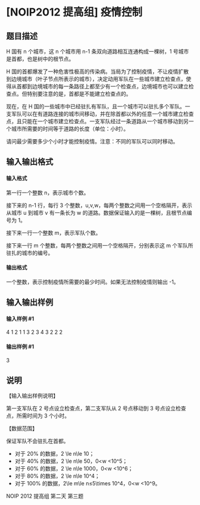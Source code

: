 
# [NOIP2012 提高组] 疫情控制
## 题目描述
H 国有 n  个城市，这 n 个城市用  n-1  条双向道路相互连通构成一棵树，1  号城市是首都，也是树中的根节点。

H 国的首都爆发了一种危害性极高的传染病。当局为了控制疫情，不让疫情扩散到边境城市（叶子节点所表示的城市），决定动用军队在一些城市建立检查点，使得从首都到边境城市的每一条路径上都至少有一个检查点，边境城市也可以建立检查点。但特别要注意的是，首都是不能建立检查点的。

现在，在 H 国的一些城市中已经驻扎有军队，且一个城市可以驻扎多个军队。一支军队可以在有道路连接的城市间移动，并在除首都以外的任意一个城市建立检查点，且只能在一个城市建立检查点。一支军队经过一条道路从一个城市移动到另一个城市所需要的时间等于道路的长度（单位：小时）。

请问最少需要多少个小时才能控制疫情。注意：不同的军队可以同时移动。

## 输入输出格式
#### 输入格式

第一行一个整数  n，表示城市个数。

接下来的 n-1 行，每行  3  个整数，u,v,w，每两个整数之间用一个空格隔开，表示从城市 u  到城市  v 有一条长为 w 的道路。数据保证输入的是一棵树，且根节点编号为 1。

接下来一行一个整数 m，表示军队个数。

接下来一行 m  个整数，每两个整数之间用一个空格隔开，分别表示这 m 个军队所驻扎的城市的编号。

#### 输出格式

一个整数，表示控制疫情所需要的最少时间。如果无法控制疫情则输出 -1。

## 输入输出样例
#### 输入样例 #1
4 
1 2 1 
1 3 2 
3 4 3 
2 
2 2
#### 输出样例 #1
3
## 说明
【输入输出样例说明】

第一支军队在 2 号点设立检查点，第二支军队从 2 号点移动到 3 号点设立检查点，所需时间为 3 个小时。

 
【数据范围】

保证军队不会驻扎在首都。

- 对于 20\% 的数据，2 \le n\le 10；
- 对于 40\% 的数据，2 \le n\le 50，0&lt;w &lt;10^5；
- 对于 60\% 的数据，2 \le n\le 1000，0&lt;w &lt;10^6；
- 对于 80\% 的数据，2 \le n\le 10^4；
- 对于 100\% 的数据，2\le m\le n≤5\times 10^4，0&lt;w &lt;10^9。


NOIP 2012 提高组 第二天 第三题

